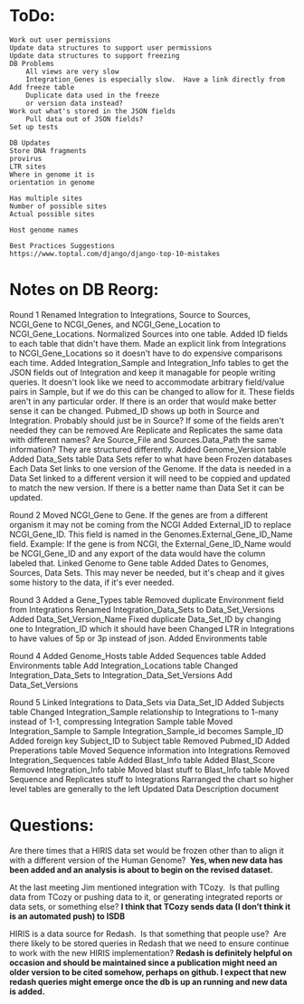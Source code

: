 # ToDo:

```
Work out user permissions
Update data structures to support user permissions
Update data structures to support freezing
DB Problems
    All views are very slow
    Integration_Genes is especially slow.  Have a link directly from 
Add freeze table
    Duplicate data used in the freeze
    or version data instead?
Work out what's stored in the JSON fields
    Pull data out of JSON fields?
Set up tests

DB Updates
Store DNA fragments 
provirus
LTR sites
Where in genome it is
orientation in genome

Has multiple sites
Number of possible sites
Actual possible sites

Host genome names

Best Practices Suggestions
https://www.toptal.com/django/django-top-10-mistakes

```

# Notes on DB Reorg:

Round 1
Renamed Integration to Integrations, Source to Sources, NCGI\_Gene to NCGI\_Genes, and NCGI\_Gene\_Location to NCGI\_Gene\_Locations.
Normalized Sources into one table.
Added ID fields to each table that didn't have them.
Made an explicit link from Integrations to NCGI\_Gene\_Locations so it doesn't have to do expensive comparisons each time.
Added Integration\_Sample and Integration\_Info tables to get the JSON fields out of Integration and keep it managable for people writing queries.
 It doesn't look like we need to accommodate arbitrary field/value pairs in Sample, but if we do this can be changed to allow for it.
 These fields aren't in any particular order. If there is an order that would make better sense it can be changed.
 Pubmed\_ID shows up both in Source and Integration. Probably should just be in Source?
 If some of the fields aren't needed they can be removed
 Are Replicate and Replicates the same data with different names?
 Are Source\_File and Sources.Data\_Path the same information? They are structured differently.
Added Genome\_Version table
Added Data\_Sets table
 Data Sets refer to what have been Frozen databases
 Each Data Set links to one version of the Genome. If the data is needed in a Data Set linked to a different version it will need to be coppied and updated to match the new version.
 If there is a better name than Data Set it can be updated.

Round 2
Moved NCGI_Gene to Gene.  If the genes are from a different organism it may not be coming from the NCGI
    Added External_ID to replace NCGI_Gene_ID.  This field is named in the Genomes.External_Gene_ID_Name field.
        Example: If the gene is from NCGI, the External_Gene_ID_Name would be NCGI_Gene_ID and any export of the data would have the column labeled that.
Linked Genome to Gene table
Added Dates to Genomes, Sources, Data Sets.  This may never be needed, but it's cheap and it gives some history to the data, if it's ever needed.

Round 3
Added a Gene_Types table
Removed duplicate Environment field from Integrations
Renamed Integration_Data_Sets to Data_Set_Versions
    Added Data_Set_Version_Name 
    Fixed duplicate Data_Set_ID by changing one to Integration_ID which it should have been
Changed LTR in Integrations to have values of 5p or 3p instead of json.
Added Environments table

Round 4
Added Genome_Hosts table
Added Sequences table
Added Environments table
Add Integration_Locations table
Changed Integration_Data_Sets to Integration_Data_Set_Versions
Add Data_Set_Versions

Round 5
Linked Integrations to Data_Sets via Data_Set_ID
Added Subjects table
Changed Integration_Sample relationship to Integrations to 1-many instead of 1-1, compressing Integration Sample table
Moved Integration_Sample to Sample
    Integration_Sample_id becomes Sample_ID
    Added foreign key Subject_ID to Subject table
    Removed Pubmed_ID
Added Preperations table
Moved Sequence information into Integrations
Removed Integration_Sequences table
Added Blast_Info table
    Added Blast_Score
Removed Integration_Info table
    Moved blast stuff to Blast_Info table
    Moved Sequence and Replicates stuff to Integrations
Rarranged the chart so higher level tables are generally to the left
Updated Data Description document

# Questions:

Are there times that a HIRIS data set would be frozen other than to align it with a different version of the Human Genome? 
**Yes, when new data has been added and an analysis is about to begin on the revised dataset.**

At the last meeting Jim mentioned integration with TCozy.  Is that pulling data from TCozy or pushing data to it, or generating integrated reports or data sets, or something else?
**I think that TCozy sends data (I don’t think it is an automated push) to ISDB**

HIRIS is a data source for Redash.  Is that something that people use?  Are there likely to be stored queries in Redash that we need to ensure continue to work with the new HIRIS implementation?
**Redash is definitely helpful on occasion and should be maintained since a publication might need an older version to be cited somehow, perhaps on github. I expect that new redash queries might emerge once the db is up an running and new data is added.**
